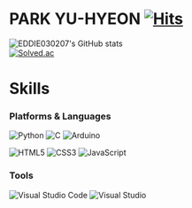# PARK YU-HYEON [![Hits](https://hits.seeyoufarm.com/api/count/incr/badge.svg?url=https%3A%2F%2Fgithub.com%2Feddie030207%2Fhit-counter&count_bg=%23F399DE&title_bg=%23DF74EF&icon=&icon_color=%23E7E7E7&title=hits&edge_flat=false)](https://hits.seeyoufarm.com)

![EDDIE030207's GitHub stats](https://github-readme-stats.vercel.app/api?username=TrioDW&show_icons=true&theme=radical) <br>
[![Solved.ac](http://mazassumnida.wtf/api/v2/generate_badge?boj=eddie030207)](https://solved.ac/eddie030207)

# Skills

### Platforms & Languages
![Python](https://img.shields.io/badge/Python-3776AB.svg?&style=for-the-badge&logo=Python&logoColor=white)
![C](https://img.shields.io/badge/C-A8B9CC.svg?&style=for-the-badge&logo=C&logoColor=white)
![Arduino](https://img.shields.io/badge/Arduino-00979D.svg?&style=for-the-badge&logo=Arduino&logoColor=white)

![HTML5](https://img.shields.io/badge/HTML5-E34F26.svg?&style=for-the-badge&logo=HTML5&logoColor=white)
![CSS3](https://img.shields.io/badge/CSS3-1572B6.svg?&style=for-the-badge&logo=CSS3&logoColor=white)
![JavaScript](https://img.shields.io/badge/JavaScript-F7DF1E.svg?&style=for-the-badge&logo=JavaScript&logoColor=white)

### Tools
![Visual Studio Code](https://img.shields.io/badge/Visual%20Studio%20Code-007ACC.svg?&style=for-the-badge&logo=Visual%20Studio%20Code&logoColor=white)
![Visual Studio](https://img.shields.io/badge/Visual%20Studio-5C2D91.svg?&style=for-the-badge&logo=Visual%20Studio&logoColor=white)
